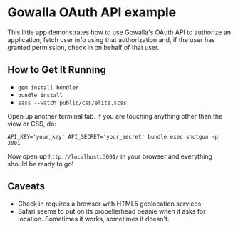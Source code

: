 # Gowalla OAuth API example

This little app demonstrates how to use Gowalla's OAuth API to authorize an application, fetch user info using that authorization and, if the user has granted permission, check in on behalf of that user.

## How to Get It Running

- `gem install bundler`
- `bundle install`
- `sass --watch public/css/elite.scss`

Open up another terminal tab. If you are touching anything other than the view or CSS, do:

    API_KEY='your_key' API_SECRET='your_secret' bundle exec shotgun -p 3001

Now open up `http://localhost:3001/` in your browser and everything should be ready to go!

## Caveats

- Check in requires a browser with HTML5 geolocation services
- Safari seems to put on its propellerhead beanie when it asks for location. Sometimes it works, sometimes it doesn't.
